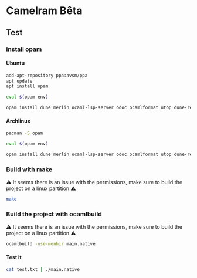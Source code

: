 # Camelram Bêta

## Test
### Install opam 
#### Ubuntu
```sh
add-apt-repository ppa:avsm/ppa
apt update
apt install opam

eval $(opam env)

opam install dune merlin ocaml-lsp-server odoc ocamlformat utop dune-release
```

#### Archlinux 
```sh
pacman -S opam

eval $(opam env)

opam install dune merlin ocaml-lsp-server odoc ocamlformat utop dune-release
```
### Build with make
⚠️ It seems there is an issue with the permissions, make sure to build the project on a linux partition ⚠️
```sh 
make
```

### Build the project with ocamlbuild
⚠️ It seems there is an issue with the permissions, make sure to build the project on a linux partition ⚠️
```sh
ocamlbuild -use-menhir main.native 
```

#### Test it 
```sh 
cat test.txt | ./main.native
```

